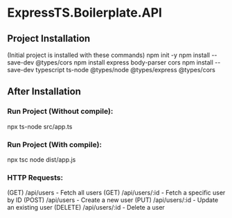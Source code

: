 # ExpressTS.Boilerplate.API

## Project Installation
(Initial project is installed with these commands)
npm init -y
npm install --save-dev @types/cors
npm install express body-parser cors
npm install --save-dev typescript ts-node @types/node @types/express @types/cors

## After Installation
### Run Project (Without compile):
npx ts-node src/app.ts

### Run Project (With compile):
npx tsc
node dist/app.js

### HTTP Requests:
(GET) /api/users - Fetch all users
(GET) /api/users/:id - Fetch a specific user by ID
(POST) /api/users - Create a new user
(PUT) /api/users/:id - Update an existing user
(DELETE) /api/users/:id - Delete a user
